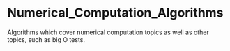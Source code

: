 # Numerical_Computation_Algorithms
 Algorithms which cover numerical computation topics as well as other topics, such as big O tests. 
